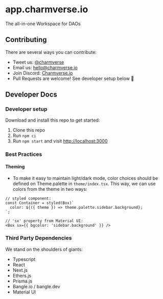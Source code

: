# app.charmverse.io

The all-in-one Workspace for DAOs

## Contributing

There are several ways you can contribute:

- Tweet us: [@charmverse](https://twitter.com/charmverse)
- Email us: [hello@charmverse.io](mailto:hello@charmverse.io)
- Join Discord: [Charmverse.io](https://discord.gg/UEsngsk8E2)
- Pull Requests are welcome! See developer setup below 🙌

## Developer Docs

### Developer setup

Download and install this repo to get started:

1. Clone this repo
2. Run `npm ci`
3. Run `npm start` and visit [http://localhost:3000](http://localhost:3000)

### Best Practices

#### Theming

- To make it easy to maintain light/dark mode, color choices should be defined on Theme.palette in `theme/index.tsx`. This way, we can use colors from the theme in two ways:

```
// styled component:
const Container = styled(Box)`
  color: ${({ theme }) => theme.palette.sidebar.background};
`;

// 'sx' property from Material UI:
<Box sx={{ bgcolor: 'sidebar.background' }} />
```

### Third Party Dependencies

We stand on the shoulders of giants:

- Typescript
- React
- Next.js
- Ethers.js
- Prisma.js
- Bangle.io / bangle.dev
- Material UI
